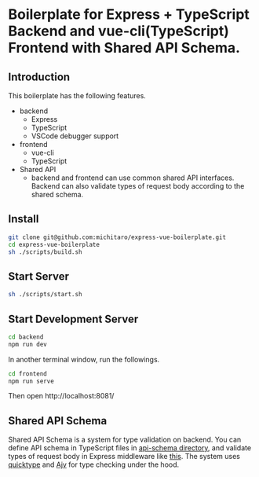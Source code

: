 # Boilerplate for Express + TypeScript Backend and vue-cli(TypeScript) Frontend with Shared API Schema.

## Introduction
This boilerplate has the following features.
* backend
  * Express
  * TypeScript
  * VSCode debugger support
* frontend
  * vue-cli
  * TypeScript
* Shared API
  * backend and frontend can use common shared API interfaces. Backend can also validate types of request body according to the shared schema.

## Install
```sh
git clone git@github.com:michitaro/express-vue-boilerplate.git
cd express-vue-boilerplate
sh ./scripts/build.sh
```

## Start Server
```sh
sh ./scripts/start.sh
```

## Start Development Server
```sh
cd backend
npm run dev
```
In another terminal window, run the followings.
```sh
cd frontend
npm run serve
```
Then open http://localhost:8081/


## Shared API Schema
Shared API Schema is a system for type validation on backend. You can define API schema in TypeScript files in [api-schema directory](https://github.com/michitaro/express-vue-boilerplate/tree/master/shared/api-schema), and validate types of request body in Express middleware like [this](https://github.com/michitaro/express-vue-boilerplate/blob/master/backend/src/routes.ts#L12). The system uses [quicktype](https://quicktype.io) and [Ajv](https://ajv.js.org) for type checking under the hood.